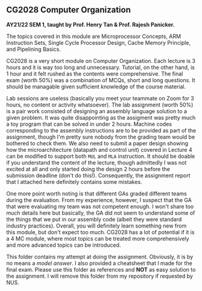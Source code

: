 ## CG2028 Computer Organization

**AY21/22 SEM 1, taught by Prof. Henry Tan & Prof. Rajesh Panicker.**

The topics covered in this module are Microprocessor Concepts, ARM Instruction Sets, Single Cycle Processor Design, Cache Memory Principle, and Pipelining Basics.

CG2028 is a very short module on Computer Organization. Each lecture is 3 hours and it is way too long and unnecessary. Tutorial, on the other hand, is 1 hour and it felt rushed as the contents were comprehensive. The final exam (worth 50%) was a combination of MCQs, short and long questions. It should be managable given sufficient knowledge of the course material.

Lab sessions are useless (basically you meet your teammate on Zoom for 3 hours, no content or activity whatsoever). The lab assignment (worth 50%) is a pair work consisted of designing an assembly language solution to a given problem. It was quite disappointing as the assigment was pretty much a toy program that can be solved in under 2 hours. Machine codes corresponding to the assembly instructions are to be provided as part of the assignment, though I'm pretty sure nobody from the grading team would be bothered to check them. We also need to submit a paper design showing how the microarchitecture (datapath and control unit) covered in Lecture 4 can be modified to support both `MUL` and `MLA` instruction. It should be doable if you understand the content of the lecture, though admittedly I was not excited at all and only started doing the design 2 hours before the submission deadline (don't do this!). Consequently, the assignment report that I attached here definitely contains some mistakes.

One more point worth noting is that different GAs graded different teams during the evaluation. From my experience, however, I suspect that the GA that were evaluating my team was not competent enough. I won't share too much details here but basically, the GA did not seem to understand some of the things that we put in our assembly code (albeit they were standard industry practices). Overall, you will definitely learn something new from this module, but don't expect too much. CG2028 has a lot of potential if it is a 4 MC module, where most topics can be treated more comprehensively and more advanced topics can be introduced.

This folder contains my attempt at doing the assignment. Obviously, it is by no means a *model answer*. I also provided a cheatsheet that I made for the final exam. Please use this folder as references and **NOT** as easy solution to the assignment. I will remove this folder from my repository if requested by NUS.
